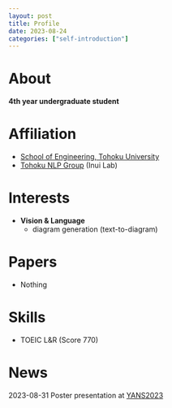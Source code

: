```yaml
---
layout: post
title: Profile
date: 2023-08-24
categories: ["self-introduction"]
---
```


# About

**4th year undergraduate student**


# Affiliation

- [School of Engineering, Tohoku University][Tohoku University]
- [Tohoku NLP Group][Tohoku NLP] (Inui Lab)


# Interests

- **Vision & Language**
  - diagram generation (text-to-diagram)


# Papers

- Nothing


# Skills

- TOEIC L&R (Score 770)


# News

2023-08-31 Poster presentation at [YANS2023][YANS2023]


<!-- Links -->
<!-- Affiliation -->
[Tohoku University]: https://www.eng.tohoku.ac.jp/
[Tohoku NLP]: https://www.nlp.ecei.tohoku.ac.jp/
<!-- News -->
[YANS2023]: https://yans.anlp.jp/entry/yans2023